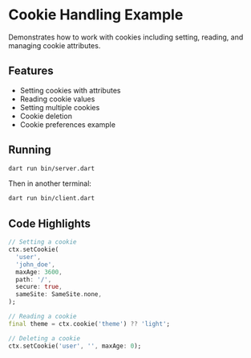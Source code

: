 # Cookie Handling Example

Demonstrates how to work with cookies including setting, reading, and managing cookie attributes.

## Features

- Setting cookies with attributes
- Reading cookie values
- Setting multiple cookies
- Cookie deletion
- Cookie preferences example

## Running

```bash
dart run bin/server.dart
```

Then in another terminal:
```bash
dart run bin/client.dart
```

## Code Highlights

```dart
// Setting a cookie
ctx.setCookie(
  'user',
  'john_doe',
  maxAge: 3600,
  path: '/',
  secure: true,
  sameSite: SameSite.none,
);

// Reading a cookie
final theme = ctx.cookie('theme') ?? 'light';

// Deleting a cookie
ctx.setCookie('user', '', maxAge: 0);
``` 